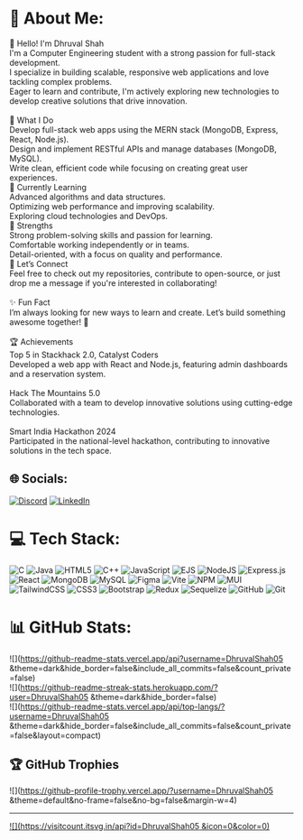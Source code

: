 # 💫 About Me:
👋 Hello! I'm Dhruval Shah<br>I'm a Computer Engineering student with a strong passion for full-stack development.<br>I specialize in building scalable, responsive web applications and love tackling complex problems.<br>Eager to learn and contribute, I'm actively exploring new technologies to develop creative solutions that drive innovation.<br><br>🚀 What I Do<br>Develop full-stack web apps using the MERN stack (MongoDB, Express, React, Node.js).<br>Design and implement RESTful APIs and manage databases (MongoDB, MySQL).<br>Write clean, efficient code while focusing on creating great user experiences.<br>🌱 Currently Learning<br>Advanced algorithms and data structures.<br>Optimizing web performance and improving scalability.<br>Exploring cloud technologies and DevOps.<br>🌟 Strengths<br>Strong problem-solving skills and passion for learning.<br>Comfortable working independently or in teams.<br>Detail-oriented, with a focus on quality and performance.<br>💬 Let’s Connect<br>Feel free to check out my repositories, contribute to open-source, or just drop me a message if you're interested in collaborating!<br><br>✨ Fun Fact<br>I’m always looking for new ways to learn and create. Let’s build something awesome together! 🚀<br><br>🏆 Achievements<br>Top 5 in Stackhack 2.0, Catalyst Coders<br>Developed a web app with React and Node.js, featuring admin dashboards and a reservation system.<br><br>Hack The Mountains 5.0<br>Collaborated with a team to develop innovative solutions using cutting-edge technologies.<br><br>Smart India Hackathon 2024<br>Participated in the national-level hackathon, contributing to innovative solutions in the tech space.


## 🌐 Socials:
[![Discord](https://img.shields.io/badge/Discord-%237289DA.svg?logo=discord&logoColor=white)](https://discord.gg/dhruval4_shah) [![LinkedIn](https://img.shields.io/badge/LinkedIn-%230077B5.svg?logo=linkedin&logoColor=white)](https://linkedin.com/in/https://www.linkedin.com/in/dhruval-shah-55ab18251/) 

# 💻 Tech Stack:
![C](https://img.shields.io/badge/c-%2300599C.svg?style=for-the-badge&logo=c&logoColor=white) ![Java](https://img.shields.io/badge/java-%23ED8B00.svg?style=for-the-badge&logo=openjdk&logoColor=white) ![HTML5](https://img.shields.io/badge/html5-%23E34F26.svg?style=for-the-badge&logo=html5&logoColor=white) ![C++](https://img.shields.io/badge/c++-%2300599C.svg?style=for-the-badge&logo=c%2B%2B&logoColor=white) ![JavaScript](https://img.shields.io/badge/javascript-%23323330.svg?style=for-the-badge&logo=javascript&logoColor=%23F7DF1E) ![EJS](https://img.shields.io/badge/ejs-%23B4CA65.svg?style=for-the-badge&logo=ejs&logoColor=black) ![NodeJS](https://img.shields.io/badge/node.js-6DA55F?style=for-the-badge&logo=node.js&logoColor=white) ![Express.js](https://img.shields.io/badge/express.js-%23404d59.svg?style=for-the-badge&logo=express&logoColor=%2361DAFB) ![React](https://img.shields.io/badge/react-%2320232a.svg?style=for-the-badge&logo=react&logoColor=%2361DAFB) ![MongoDB](https://img.shields.io/badge/MongoDB-%234ea94b.svg?style=for-the-badge&logo=mongodb&logoColor=white) ![MySQL](https://img.shields.io/badge/mysql-4479A1.svg?style=for-the-badge&logo=mysql&logoColor=white) ![Figma](https://img.shields.io/badge/figma-%23F24E1E.svg?style=for-the-badge&logo=figma&logoColor=white) ![Vite](https://img.shields.io/badge/vite-%23646CFF.svg?style=for-the-badge&logo=vite&logoColor=white) ![NPM](https://img.shields.io/badge/NPM-%23CB3837.svg?style=for-the-badge&logo=npm&logoColor=white) ![MUI](https://img.shields.io/badge/MUI-%230081CB.svg?style=for-the-badge&logo=mui&logoColor=white) ![TailwindCSS](https://img.shields.io/badge/tailwindcss-%2338B2AC.svg?style=for-the-badge&logo=tailwind-css&logoColor=white) ![CSS3](https://img.shields.io/badge/css3-%231572B6.svg?style=for-the-badge&logo=css3&logoColor=white) ![Bootstrap](https://img.shields.io/badge/bootstrap-%238511FA.svg?style=for-the-badge&logo=bootstrap&logoColor=white) ![Redux](https://img.shields.io/badge/redux-%23593d88.svg?style=for-the-badge&logo=redux&logoColor=white) ![Sequelize](https://img.shields.io/badge/Sequelize-52B0E7?style=for-the-badge&logo=Sequelize&logoColor=white) ![GitHub](https://img.shields.io/badge/github-%23121011.svg?style=for-the-badge&logo=github&logoColor=white) ![Git](https://img.shields.io/badge/git-%23F05033.svg?style=for-the-badge&logo=git&logoColor=white)
# 📊 GitHub Stats:
![](https://github-readme-stats.vercel.app/api?username=DhruvalShah05 &theme=dark&hide_border=false&include_all_commits=false&count_private=false)<br/>
![](https://github-readme-streak-stats.herokuapp.com/?user=DhruvalShah05 &theme=dark&hide_border=false)<br/>
![](https://github-readme-stats.vercel.app/api/top-langs/?username=DhruvalShah05 &theme=dark&hide_border=false&include_all_commits=false&count_private=false&layout=compact)

## 🏆 GitHub Trophies
![](https://github-profile-trophy.vercel.app/?username=DhruvalShah05 &theme=default&no-frame=false&no-bg=false&margin-w=4)

---
[![](https://visitcount.itsvg.in/api?id=DhruvalShah05 &icon=0&color=0)](https://visitcount.itsvg.in)

<!-- Proudly created with GPRM ( https://gprm.itsvg.in ) -->
